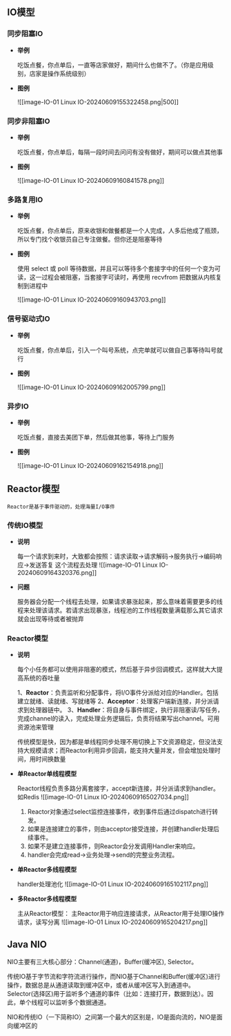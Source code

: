 
## IO模型

### 同步阻塞IO

-  **举例**

	吃饭点餐，你点单后，一直等店家做好，期间什么也做不了。（你是应用级别，店家是操作系统级别）


-  **图例**

	![[image-IO-01 Linux IO-20240609155322458.png|500]]

### 同步非阻塞IO

-  **举例**

	吃饭点餐，你点单后，每隔一段时间去问问有没有做好，期间可以做点其他事

-  **图例**

	![[image-IO-01 Linux IO-20240609160841578.png]]


### 多路复用IO

-  **举例**

	吃饭点餐，你点单后，原来收银和做餐都是一个人完成，人多后他成了瓶颈，所以专门找个收银员自己专注做餐。但你还是阻塞等待

-  **图例**

	使用 select 或 poll 等待数据，并且可以等待多个套接字中的任何一个变为可读，这一过程会被阻塞，当套接字可读时，再使用 recvfrom 把数据从内核复制到进程中
	
	![[image-IO-01 Linux IO-20240609160943703.png]]


### 信号驱动式IO

-  **举例**

	吃饭点餐，你点单后，引入一个叫号系统，点完单就可以做自己事等待叫号就行

-  **图例**

	![[image-IO-01 Linux IO-20240609162005799.png]]



### 异步IO


-  **举例**

	吃饭点餐，直接去美团下单，然后做其他事，等待上门服务

-  **图例**

	![[image-IO-01 Linux IO-20240609162154918.png]]


## Reactor模型

	Reactor是基于事件驱动的，处理海量I/O事件
### 传统IO模型

-  **说明**

	每一个请求到来时，大致都会按照：请求读取->请求解码->服务执行->编码响应->发送答复 这个流程去处理
	![[image-IO-01 Linux IO-20240609164320376.png]]

-  **问题**

	服务器会分配一个线程去处理，如果请求暴涨起来，那么意味着需要更多的线程来处理该请求。若请求出现暴涨，线程池的工作线程数量满载那么其它请求就会出现等待或者被抛弃

### Reactor模型

- **说明**

	每个小任务都可以使用非阻塞的模式，然后基于异步回调模式，这样就大大提高系统的吞吐量
	
	1、**Reactor**：负责监听和分配事件，将I/O事件分派给对应的Handler。包括建立就绪、读就绪、写就绪等
	2、**Acceptor**：处理客户端新连接，并分派请求到处理器链中。
    3、**Handler**：将自身与事件绑定，执行非阻塞读/写任务，完成channel的读入，完成处理业务逻辑后，负责将结果写出channel。可用资源池来管理
    
    传统模型是快，因为都是单线程同步处理不用切换上下文资源稳定，但没法支持大规模请求；而Reactor利用异步回调，能支持大量并发，但会增加处理时间，用时间换数量


-  **单Reactor单线程模型**

	Reactor线程负责多路分离套接字，accept新连接，并分派请求到handler。如Redis
	![[image-IO-01 Linux IO-20240609165027034.png]]
	1. Reactor对象通过select监控连接事件，收到事件后通过dispatch进行转发。
	2. 如果是连接建立的事件，则由acceptor接受连接，并创建handler处理后续事件。
	3. 如果不是建立连接事件，则Reactor会分发调用Handler来响应。
	4. handler会完成read->业务处理->send的完整业务流程。


-  **单Reactor多线程模型**

	handler处理池化
	![[image-IO-01 Linux IO-20240609165102117.png]]


-  **多Reactor多线程模型**

	主从Reactor模型： 主Reactor用于响应连接请求，从Reactor用于处理IO操作请求，读写分离
	![[image-IO-01 Linux IO-20240609165204217.png]]



## Java NIO

NIO主要有三大核心部分：Channel(通道)，Buffer(缓冲区), Selector。

传统IO基于字节流和字符流进行操作，而NIO基于Channel和Buffer(缓冲区)进行操作，数据总是从通道读取到缓冲区中，或者从缓冲区写入到通道中。Selector(选择区)用于监听多个通道的事件（比如：连接打开，数据到达）。因此，单个线程可以监听多个数据通道。

NIO和传统IO（一下简称IO）之间第一个最大的区别是，IO是面向流的，NIO是面向缓冲区的
